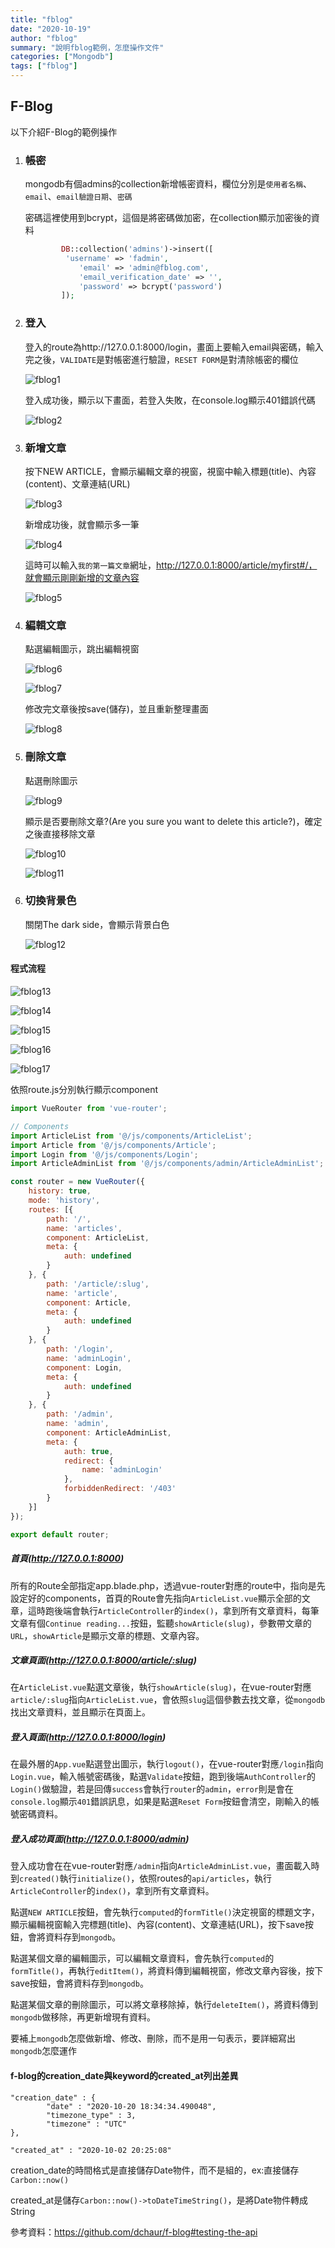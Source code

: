 ```yaml
---
title: "fblog"
date: "2020-10-19"
author: "fblog"
summary: "說明fblog範例，怎麼操作文件"
categories: ["Mongodb"]
tags: ["fblog"]
---
```


## F-Blog

以下介紹F-Blog的範例操作

1. ### 帳密

   mongodb有個admins的collection新增帳密資料，欄位分別是`使用者名稱`、`email`、`email驗證日期`、`密碼`

   密碼這裡使用到bcrypt，這個是將密碼做加密，在collection顯示加密後的資料

   ```php
           DB::collection('admins')->insert([     
   			'username' => 'fadmin',
               'email' => 'admin@fblog.com',
               'email_verification_date' => '',
               'password' => bcrypt('password')
           ]);
   ```

2. ### 登入

   登入的route為http://127.0.0.1:8000/login，畫面上要輸入email與密碼，輸入完之後，`VALIDATE`是對帳密進行驗證，`RESET FORM`是對清除帳密的欄位

   ![fblog1](<https://raw.githubusercontent.com/coolgood88142/markdown_note/master/assets/images/fblog1.png>)

   登入成功後，顯示以下畫面，若登入失敗，在console.log顯示401錯誤代碼

   ![fblog2](<https://raw.githubusercontent.com/coolgood88142/markdown_note/master/assets/images/fblog2.png>)

3. ### 新增文章

   按下NEW ARTICLE，會顯示編輯文章的視窗，視窗中輸入標題(title)、內容(content)、文章連結(URL)

   ![fblog3](<https://raw.githubusercontent.com/coolgood88142/markdown_note/master/assets/images/fblog3.png>)

   新增成功後，就會顯示多一筆

   ![fblog4](<https://raw.githubusercontent.com/coolgood88142/markdown_note/master/assets/images/fblog4.png>)

   這時可以輸入`我的第一篇文章`網址，http://127.0.0.1:8000/article/myfirst#/，就會顯示剛剛新增的文章內容

   ![fblog5](<https://raw.githubusercontent.com/coolgood88142/markdown_note/master/assets/images/fblog5.png>)

4. ### 編輯文章

   點選編輯圖示，跳出編輯視窗

   ![fblog6](<https://raw.githubusercontent.com/coolgood88142/markdown_note/master/assets/images/fblog6.png>)

   ![fblog7](<https://raw.githubusercontent.com/coolgood88142/markdown_note/master/assets/images/fblog7.png>)

   修改完文章後按save(儲存)，並且重新整理畫面

   ![fblog8](<https://raw.githubusercontent.com/coolgood88142/markdown_note/master/assets/images/fblog8.png>)

5. ### 刪除文章

   點選刪除圖示

   ![fblog9](<https://raw.githubusercontent.com/coolgood88142/markdown_note/master/assets/images/fblog9.png>)

   顯示是否要刪除文章?(Are you sure you want to delete this article?)，確定之後直接移除文章

   ![fblog10](<https://raw.githubusercontent.com/coolgood88142/markdown_note/master/assets/images/fblog10.png>)

   ![fblog11](<https://raw.githubusercontent.com/coolgood88142/markdown_note/master/assets/images/fblog11.png>)

6. ### 切換背景色

   關閉The dark side，會顯示背景白色

   ![fblog12](<https://raw.githubusercontent.com/coolgood88142/markdown_note/master/assets/images/fblog12.png>)

#### 程式流程

![fblog13](<https://raw.githubusercontent.com/coolgood88142/markdown_note/master/assets/images/fblog13.png>)

![fblog14](<https://raw.githubusercontent.com/coolgood88142/markdown_note/master/assets/images/fblog14.png>)

![fblog15](<https://raw.githubusercontent.com/coolgood88142/markdown_note/master/assets/images/fblog15.png>)

![fblog16](<https://raw.githubusercontent.com/coolgood88142/markdown_note/master/assets/images/fblog16.png>)

![fblog17](<https://raw.githubusercontent.com/coolgood88142/markdown_note/master/assets/images/fblog17.png>)

依照route.js分別執行顯示component

```javascript
import VueRouter from 'vue-router';

// Components
import ArticleList from '@/js/components/ArticleList';
import Article from '@/js/components/Article';
import Login from '@/js/components/Login';
import ArticleAdminList from '@/js/components/admin/ArticleAdminList';

const router = new VueRouter({
    history: true,
    mode: 'history',
    routes: [{
        path: '/',
        name: 'articles',
        component: ArticleList,
        meta: {
            auth: undefined
        }
    }, {
        path: '/article/:slug',
        name: 'article',
        component: Article,
        meta: {
            auth: undefined
        }
    }, {
        path: '/login',
        name: 'adminLogin',
        component: Login,
        meta: {
            auth: undefined
        }
    }, {
        path: '/admin',
        name: 'admin',
        component: ArticleAdminList,
        meta: {
            auth: true,
            redirect: {
                name: 'adminLogin'
            },
            forbiddenRedirect: '/403'
        }
    }]
});

export default router;

```

##### 首頁(http://127.0.0.1:8000)

所有的Route全部指定app.blade.php，透過vue-router對應的route中，指向是先設定好的components，首頁的Route會先指向`ArticleList.vue`顯示全部的文章，這時跑後端會執行`ArticleController`的`index()`，拿到所有文章資料，每筆文章有個`Continue reading...`按鈕，監聽`showArticle(slug)`，參數帶文章的`URL`，`showArticle`是顯示文章的標題、文章內容。

##### 文章頁面(http://127.0.0.1:8000/article/:slug)

在`ArticleList.vue`點選文章後，執行`showArticle(slug)`，在vue-router對應`article/:slug`指向`ArticleList.vue`，會依照`slug`這個參數去找文章，從`mongodb`找出文章資料，並且顯示在頁面上。

##### 登入頁面(http://127.0.0.1:8000/login)

在最外層的`App.vue`點選登出圖示，執行`logout()`，在vue-router對應`/login`指向`Login.vue`，輸入帳號密碼後，點選`Validate`按鈕，跑到後端`AuthController`的`Login()`做驗證，若是回傳`success`會執行`router`的`admin`，`error`則是會在`console.log`顯示`401`錯誤訊息，如果是點選`Reset Form`按鈕會清空，剛輸入的帳號密碼資料。

##### 登入成功頁面(http://127.0.0.1:8000/admin)

登入成功會在在vue-router對應`/admin`指向`ArticleAdminList.vue`，畫面載入時到`created()`執行`initialize()`，依照routes的`api/articles`，執行`ArticleController`的`index()`，拿到所有文章資料。

點選`NEW ARTICLE`按鈕，會先執行`computed`的`formTitle()`決定視窗的標題文字，顯示編輯視窗輸入完標題(title)、內容(content)、文章連結(URL)，按下save按鈕，會將資料存到`mongodb`。

點選某個文章的編輯圖示，可以編輯文章資料，會先執行`computed`的`formTitle()`，再執行`editItem()`，將資料傳到編輯視窗，修改文章內容後，按下save按鈕，會將資料存到`mongodb`。

點選某個文章的刪除圖示，可以將文章移除掉，執行`deleteItem()`，將資料傳到`mongodb`做移除，再更新增現有資料。

要補上`mongodb`怎麼做新增、修改、刪除，而不是用一句表示，要詳細寫出`mongodb`怎麼運作

#### f-blog的creation_date與keyword的created_at列出差異

```
"creation_date" : {
        "date" : "2020-10-20 18:34:34.490048",
        "timezone_type" : 3,
        "timezone" : "UTC"
},

"created_at" : "2020-10-02 20:25:08"
```

creation_date的時間格式是直接儲存Date物件，而不是組的，ex:直接儲存`Carbon::now()`

created_at是儲存`Carbon::now()->toDateTimeString()`，是將Date物件轉成String

參考資料：https://github.com/dchaur/f-blog#testing-the-api